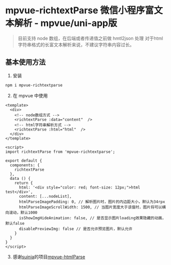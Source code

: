 # mpvue-richtextParse 微信小程序富文本解析 - mpvue/uni-app版

> 目前支持 node 数组，在后端或者传递值之前做 hmtl2json 处理
> 对于html字符串格式的长富文本解析来说，不建议字符串内容过长。


## 基本使用方法

1. 安装
``` bash
npm i mpvue-richtextparse
```

2. 在 mpvue 中使用

``` vue
<template>
  <div>
    <!-- node数组方式 -->
    <richtextParse :data="content"  />
    <!-- html字符串解析方式 -->
    <richtextParse :html="html"  />
  </div>
</template>

<script>
import richtextParse from 'mpvue-richtextparse';

export default {
  components: {
    richtextParse
  },
  data () {
    return {
      html: '<div style="color: red; font-size: 12px;">html test</div>',
      content: [...nodeList],
      htmlParseImagePadding: 0, // 解析图片时，图片的内边距大小，默认为34rpx
      htmlParseImageScrollWidth: 1500, // 当图片宽度大于该值时，图片将可以横向滚动，默认1000
      isShowImgHideAnimation: false, // 是否显示图片loading效果隐藏的动画，默认false
      disablePreviewImg: false // 是否允许预览图片，默认允许
    }
  }
}
</script>
```
3. 感谢[suinia](https://github.com/suinia)的项目[mpvue-htmlParse](https://github.com/suinia/mpvue-htmlParse)
